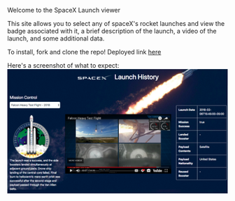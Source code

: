 Welcome to the SpaceX Launch viewer

This site allows you to select any of spaceX's rocket launches and view the badge associated with it, a brief description of the launch, a video of the launch, and some additional data.

To install, fork and clone the repo!
Deployed link [here](http://spacexshill.surge.sh/)

Here's a screenshot of what to expect:
![alt text](screenShot.png)